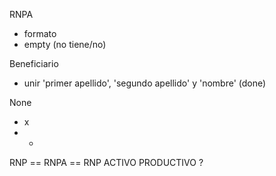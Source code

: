 RNPA
  - formato
  - empty (no tiene/no)

Beneficiario
  - unir 'primer apellido', 'segundo apellido' y 'nombre' (done)

None
  - x
  - -

RNP == RNPA == RNP ACTIVO PRODUCTIVO ?
